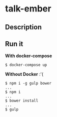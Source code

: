 # talk-ember

## Description



## Run it

__With docker-compose__

```
$ docker-compose up
```


__Without Docker__ :'(

```
$ npm i -g gulp bower
...
$ npm i
...
$ bower install
...
$ gulp
```